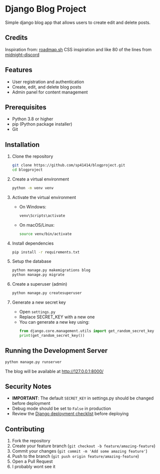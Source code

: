 # Django Blog Project

Simple django blog app that allows users to create edit and delete posts.

## Credits

Inspiration from: [roadmap.sh](https://roadmap.sh/projects/personal-blog)
CSS inspiration and like 80 of the lines from [midnight-discord](https://github.com/refact0r/midnight-discord/blob/master/midnight.css)


## Features

- User registration and authentication
- Create, edit, and delete blog posts
- Admin panel for content management

## Prerequisites

- Python 3.8 or higher
- pip (Python package installer)
- Git

## Installation

1. Clone the repository
   ```bash
   git clone https://github.com/sp41414/blogproject.git
   cd blogproject
   ```

2. Create a virtual environment
   ```bash
   python -m venv venv
   ```

3. Activate the virtual environment
   - On Windows:
     ```bash
     venv\Scripts\activate
     ```
   - On macOS/Linux:
     ```bash
     source venv/bin/activate
     ```

4. Install dependencies
   ```bash
   pip install -r requirements.txt
   ```

5. Setup the database
   ```bash
   python manage.py makemigrations blog
   python manage.py migrate
   ```

6. Create a superuser (admin)
   ```bash
   python manage.py createsuperuser
   ```

7. Generate a new secret key
   - Open `settings.py`
   - Replace SECRET_KEY with a new one
   - You can generate a new key using:
     ```python
     from django.core.management.utils import get_random_secret_key
     print(get_random_secret_key())
     ```

## Running the Development Server

```bash
python manage.py runserver
```

The blog will be available at http://127.0.0.1:8000/

## Security Notes

- **IMPORTANT**: The default `SECRET_KEY` in settings.py should be changed before deployment
- Debug mode should be set to `False` in production
- Review the [Django deployment checklist](https://docs.djangoproject.com/en/5.1/howto/deployment/checklist/) before deploying

## Contributing

1. Fork the repository
2. Create your feature branch (`git checkout -b feature/amazing-feature`)
3. Commit your changes (`git commit -m 'Add some amazing feature'`)
4. Push to the branch (`git push origin feature/amazing-feature`)
5. Open a Pull Request
6. I probably wont see it
